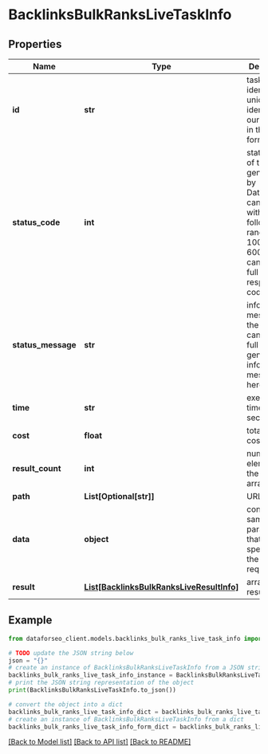 # BacklinksBulkRanksLiveTaskInfo


## Properties

Name | Type | Description | Notes
------------ | ------------- | ------------- | -------------
**id** | **str** | task identifier unique task identifier in our system in the UUID format | [optional] 
**status_code** | **int** | status code of the task generated by DataForSEO, can be within the following range: 10000-60000 you can find the full list of the response codes here | [optional] 
**status_message** | **str** | informational message of the task you can find the full list of general informational messages here | [optional] 
**time** | **str** | execution time, seconds | [optional] 
**cost** | **float** | total tasks cost, USD | [optional] 
**result_count** | **int** | number of elements in the result array | [optional] 
**path** | **List[Optional[str]]** | URL path | [optional] 
**data** | **object** | contains the same parameters that you specified in the POST request | [optional] 
**result** | [**List[BacklinksBulkRanksLiveResultInfo]**](BacklinksBulkRanksLiveResultInfo.md) | array of results | [optional] 

## Example

```python
from dataforseo_client.models.backlinks_bulk_ranks_live_task_info import BacklinksBulkRanksLiveTaskInfo

# TODO update the JSON string below
json = "{}"
# create an instance of BacklinksBulkRanksLiveTaskInfo from a JSON string
backlinks_bulk_ranks_live_task_info_instance = BacklinksBulkRanksLiveTaskInfo.from_json(json)
# print the JSON string representation of the object
print(BacklinksBulkRanksLiveTaskInfo.to_json())

# convert the object into a dict
backlinks_bulk_ranks_live_task_info_dict = backlinks_bulk_ranks_live_task_info_instance.to_dict()
# create an instance of BacklinksBulkRanksLiveTaskInfo from a dict
backlinks_bulk_ranks_live_task_info_form_dict = backlinks_bulk_ranks_live_task_info.from_dict(backlinks_bulk_ranks_live_task_info_dict)
```
[[Back to Model list]](../README.md#documentation-for-models) [[Back to API list]](../README.md#documentation-for-api-endpoints) [[Back to README]](../README.md)



